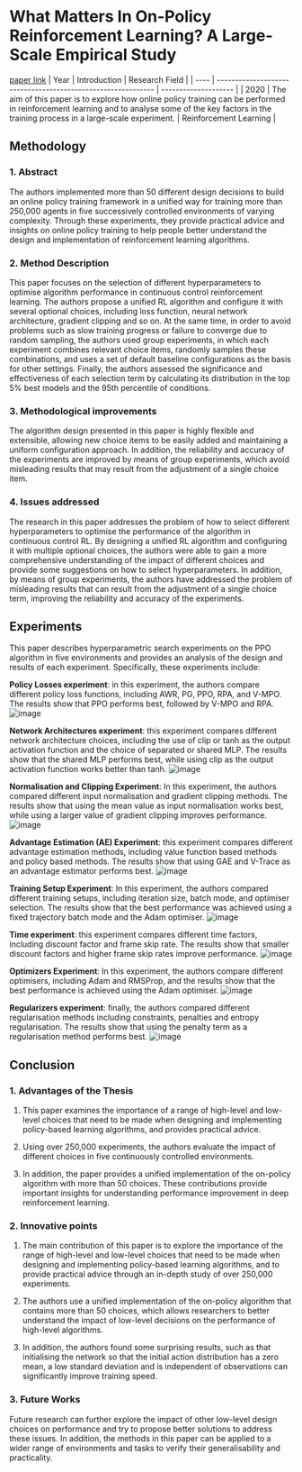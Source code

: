 # What Matters In On-Policy Reinforcement Learning? A Large-Scale Empirical Study
[paper link](https://arxiv.org/pdf/2006.05990) 
| Year | Introduction                                                         | Research Field                 |
| ---- | ------------------------------------------------------------ | -------------------- |
| 2020 | The aim of this paper is to explore how online policy training can be performed in reinforcement learning and to analyse some of the key factors in the training process in a large-scale experiment.         | Reinforcement Learning          |

## Methodology

### 1. Abstract
The authors implemented more than 50 different design decisions to build an online policy training framework in a unified way for training more than 250,000 agents in five successively controlled environments of varying complexity. Through these experiments, they provide practical advice and insights on online policy training to help people better understand the design and implementation of reinforcement learning algorithms.

### 2. Method Description 
This paper focuses on the selection of different hyperparameters to optimise algorithm performance in continuous control reinforcement learning. The authors propose a unified RL algorithm and configure it with several optional choices, including loss function, neural network architecture, gradient clipping and so on. At the same time, in order to avoid problems such as slow training progress or failure to converge due to random sampling, the authors used group experiments, in which each experiment combines relevant choice items, randomly samples these combinations, and uses a set of default baseline configurations as the basis for other settings. Finally, the authors assessed the significance and effectiveness of each selection term by calculating its distribution in the top 5% best models and the 95th percentile of conditions.

### 3. Methodological improvements
The algorithm design presented in this paper is highly flexible and extensible, allowing new choice items to be easily added and maintaining a uniform configuration approach. In addition, the reliability and accuracy of the experiments are improved by means of group experiments, which avoid misleading results that may result from the adjustment of a single choice item.

### 4. Issues addressed 
The research in this paper addresses the problem of how to select different hyperparameters to optimise the performance of the algorithm in continuous control RL. By designing a unified RL algorithm and configuring it with multiple optional choices, the authors were able to gain a more comprehensive understanding of the impact of different choices and provide some suggestions on how to select hyperparameters. In addition, by means of group experiments, the authors have addressed the problem of misleading results that can result from the adjustment of a single choice term, improving the reliability and accuracy of the experiments.

## Experiments
This paper describes hyperparametric search experiments on the PPO algorithm in five environments and provides an analysis of the design and results of each experiment. Specifically, these experiments include:

**Policy Losses experiment**: in this experiment, the authors compare different policy loss functions, including AWR, PG, PPO, RPA, and V-MPO. The results show that PPO performs best, followed by V-MPO and RPA.
![image](https://github.com/user-attachments/assets/d40adf48-8058-4b2c-bf84-9ce4adc82978)

**Network Architectures experiment**: this experiment compares different network architecture choices, including the use of clip or tanh as the output activation function and the choice of separated or shared MLP. The results show that the shared MLP performs best, while using clip as the output activation function works better than tanh.
![image](https://github.com/user-attachments/assets/10facc48-ca57-4c97-9806-7d2d7488d1c8)

**Normalisation and Clipping Experiment**: In this experiment, the authors compared different input normalisation and gradient clipping methods. The results show that using the mean value as input normalisation works best, while using a larger value of gradient clipping improves performance.
![image](https://github.com/user-attachments/assets/466b17dc-1dec-42f2-9da9-d7b39eea637b)

**Advantage Estimation (AE) Experiment**: this experiment compares different advantage estimation methods, including value function based methods and policy based methods. The results show that using GAE and V-Trace as an advantage estimator performs best.
![image](https://github.com/user-attachments/assets/322b2095-c41b-4f51-ad9d-177948e8eb13)

**Training Setup Experiment**: In this experiment, the authors compared different training setups, including iteration size, batch mode, and optimiser selection. The results show that the best performance was achieved using a fixed trajectory batch mode and the Adam optimiser.
![image](https://github.com/user-attachments/assets/1bfaefcc-41ec-443b-b42b-b19283847cb1)

**Time experiment**: this experiment compares different time factors, including discount factor and frame skip rate. The results show that smaller discount factors and higher frame skip rates improve performance.
![image](https://github.com/user-attachments/assets/b3297d12-08ec-453a-bb72-989be90d88d8)

**Optimizers Experiment**: In this experiment, the authors compare different optimisers, including Adam and RMSProp, and the results show that the best performance is achieved using the Adam optimiser.
![image](https://github.com/user-attachments/assets/535b1b05-fb42-44eb-9601-3e3fae847651)

**Regularizers experiment**: finally, the authors compared different regularisation methods including constraints, penalties and entropy regularisation. The results show that using the penalty term as a regularisation method performs best. 
![image](https://github.com/user-attachments/assets/0d0150ed-8105-4ceb-a2ba-3ed236202c8f)

## Conclusion

### 1. Advantages of the Thesis
  1. This paper examines the importance of a range of high-level and low-level choices that need to be made when designing and implementing policy-based learning algorithms, and provides practical advice.
  
  2. Using over 250,000 experiments, the authors evaluate the impact of different choices in five continuously controlled environments.
  
  3. In addition, the paper provides a unified implementation of the on-policy algorithm with more than 50 choices. These contributions provide important insights for understanding performance improvement in deep reinforcement learning.

### 2. Innovative points
  1. The main contribution of this paper is to explore the importance of the range of high-level and low-level choices that need to be made when designing and implementing policy-based learning algorithms, and to provide practical advice through an in-depth study of over 250,000 experiments.
  
  2. The authors use a unified implementation of the on-policy algorithm that contains more than 50 choices, which allows researchers to better understand the impact of low-level decisions on the performance of high-level algorithms.
  
  3. In addition, the authors found some surprising results, such as that initialising the network so that the initial action distribution has a zero mean, a low standard deviation and is independent of observations can significantly improve training speed.
     
### 3. Future Works
Future research can further explore the impact of other low-level design choices on performance and try to propose better solutions to address these issues. In addition, the methods in this paper can be applied to a wider range of environments and tasks to verify their generalisability and practicality. 
